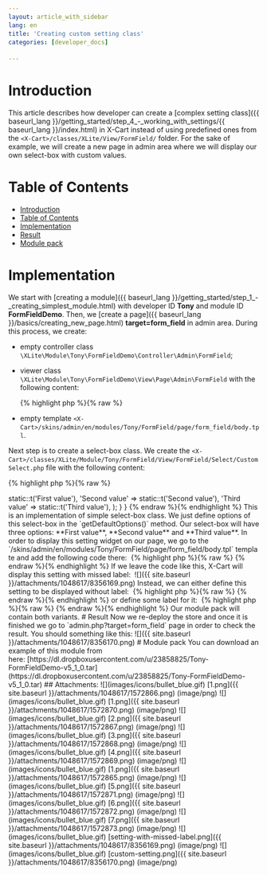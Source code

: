 ```yaml
---
layout: article_with_sidebar
lang: en
title: 'Creating custom setting class'
categories: [developer_docs]

---
```




# Introduction

This article describes how developer can create a [complex setting class]({{ baseurl_lang }}/getting_started/step_4_-_working_with_settings/{{ baseurl_lang }}/index.html) in X-Cart instead of using predefined ones from the `<X-Cart>/classes/XLite/View/FormField/` folder. For the sake of example, we will create a new page in admin area where we will display our own select-box with custom values.

# Table of Contents

*   [Introduction](#introduction)
*   [Table of Contents](#table-of-contents)
*   [Implementation](#implementation)
*   [Result](#result)
*   [Module pack](#module-pack)

# Implementation

We start with [creating a module]({{ baseurl_lang }}/getting_started/step_1_-_creating_simplest_module.html) with developer ID **Tony** and module ID **FormFieldDemo**. Then, we [create a page]({{ baseurl_lang }}/basics/creating_new_page.html) **target=form_field** in admin area. During this process, we create:

*   empty controller class `\XLite\Module\Tony\FormFieldDemo\Controller\Admin\FormField`;
*   viewer class `\XLite\Module\Tony\FormFieldDemo\View\Page\Admin\FormField` with the following content:

    {% highlight php %}{% raw %}
    <?php
    // vim: set ts=4 sw=4 sts=4 et:

    namespace XLite\Module\Tony\FormFieldDemo\View\Page\Admin;

    /**
     * Form field page view
     *
     * @ListChild (list="admin.center", zone="admin")
     */
    class FormField extends \XLite\View\AView
    {
        /**
         * Return list of allowed targets
         *
         * @return array
         */
        public static function getAllowedTargets()
        {
            return array_merge(parent::getAllowedTargets(), array('form_field'));
        }

        /**
         * Return widget default template
         *
         * @return string
         */
        protected function getDefaultTemplate()
        {
            return 'modules/Tony/FormFieldDemo/page/form_field/body.tpl';
        }
    }
    {% endraw %}{% endhighlight %}
*   empty template `<X-Cart>/skins/admin/en/modules/Tony/FormField/page/form_field/body.tpl`.

Next step is to create a select-box class. We create the `<X-Cart>/classes/XLite/Module/Tony/FormField/View/FormField/Select/CustomSelect.php` file with the following content: 

{% highlight php %}{% raw %}
<?php

namespace XLite\Module\Tony\FormFieldDemo\View\FormField\Select;

class CustomSelect extends \XLite\View\FormField\Select\Regular
{
    protected function getDefaultOptions()
    {
        return array(
            'First value'  => static::t('First value'),
            'Second value' => static::t('Second value'),
            'Third value'  => static::t('Third value'),
        );
    }
}
{% endraw %}{% endhighlight %}

This is an implementation of simple select-box class. We just define options of this select-box in the `getDefaultOptions()` method. Our select-box will have three options: **First value**, **Second value** and **Third value**.

In order to display this setting widget on our page, we go to the `<X-Cart>/skins/admin/en/modules/Tony/FormField/page/form_field/body.tpl` template and add the following code there: 

{% highlight php %}{% raw %}
<widget class="\XLite\Module\Tony\FormFieldDemo\View\FormField\Select\CustomSelect" />
{% endraw %}{% endhighlight %}

If we leave the code like this, X-Cart will display this setting with missed label:   
![]({{ site.baseurl }}/attachments/1048617/8356169.png)

Instead, we can either define this setting to be displayed without label: 

{% highlight php %}{% raw %}
<widget class="\XLite\Module\Tony\FormFieldDemo\View\FormField\Select\CustomSelect" fieldOnly="true" />
{% endraw %}{% endhighlight %}

or define some label for it: 

{% highlight php %}{% raw %}
<widget class="\XLite\Module\Tony\FormFieldDemo\View\FormField\Select\CustomSelect" label="Some label" />
{% endraw %}{% endhighlight %}

Our module pack will contain both variants.

# Result

Now we re-deploy the store and once it is finished we go to `admin.php?target=form_field` page in order to check the result. You should something like this: ![]({{ site.baseurl }}/attachments/1048617/8356170.png)

# Module pack

You can download an example of this module from here: [https://dl.dropboxusercontent.com/u/23858825/Tony-FormFieldDemo-v5_1_0.tar](https://dl.dropboxusercontent.com/u/23858825/Tony-FormFieldDemo-v5_1_0.tar)

## Attachments:

![](images/icons/bullet_blue.gif) [1.png]({{ site.baseurl }}/attachments/1048617/1572866.png) (image/png)  
![](images/icons/bullet_blue.gif) [1.png]({{ site.baseurl }}/attachments/1048617/1572870.png) (image/png)  
![](images/icons/bullet_blue.gif) [2.png]({{ site.baseurl }}/attachments/1048617/1572867.png) (image/png)  
![](images/icons/bullet_blue.gif) [3.png]({{ site.baseurl }}/attachments/1048617/1572868.png) (image/png)  
![](images/icons/bullet_blue.gif) [4.png]({{ site.baseurl }}/attachments/1048617/1572869.png) (image/png)  
![](images/icons/bullet_blue.gif) [1.png]({{ site.baseurl }}/attachments/1048617/1572865.png) (image/png)  
![](images/icons/bullet_blue.gif) [5.png]({{ site.baseurl }}/attachments/1048617/1572871.png) (image/png)  
![](images/icons/bullet_blue.gif) [6.png]({{ site.baseurl }}/attachments/1048617/1572872.png) (image/png)  
![](images/icons/bullet_blue.gif) [7.png]({{ site.baseurl }}/attachments/1048617/1572873.png) (image/png)  
![](images/icons/bullet_blue.gif) [setting-with-missed-label.png]({{ site.baseurl }}/attachments/1048617/8356169.png) (image/png)  
![](images/icons/bullet_blue.gif) [custom-setting.png]({{ site.baseurl }}/attachments/1048617/8356170.png) (image/png)